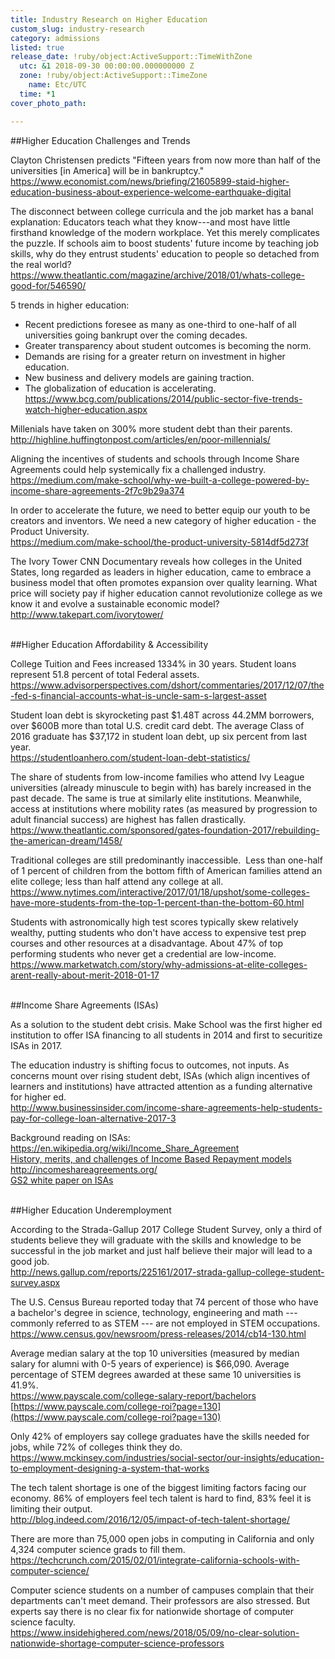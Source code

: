 ```yaml
---
title: Industry Research on Higher Education
custom_slug: industry-research
category: admissions
listed: true
release_date: !ruby/object:ActiveSupport::TimeWithZone
  utc: &1 2018-09-30 00:00:00.000000000 Z
  zone: !ruby/object:ActiveSupport::TimeZone
    name: Etc/UTC
  time: *1
cover_photo_path: 

---
```

##Higher Education Challenges and Trends

Clayton Christensen predicts "Fifteen years from now more than half of the universities [in America] will be in bankruptcy."  
<https://www.economist.com/news/briefing/21605899-staid-higher-education-business-about-experience-welcome-earthquake-digital>

The disconnect between college curricula and the job market has a banal explanation: Educators teach what they know---and most have little firsthand knowledge of the modern workplace. Yet this merely complicates the puzzle. If schools aim to boost students' future income by teaching job skills, why do they entrust students' education to people so detached from the real world?  
<https://www.theatlantic.com/magazine/archive/2018/01/whats-college-good-for/546590/>

5 trends in higher education:  
-   Recent predictions foresee as many as one-third to one-half of all universities going bankrupt over the coming decades.  
-   Greater transparency about student outcomes is becoming the norm.  
-   Demands are rising for a greater return on investment in higher education.  
-   New business and delivery models are gaining traction.  
-   The globalization of education is accelerating.  
<https://www.bcg.com/publications/2014/public-sector-five-trends-watch-higher-education.aspx>

Millenials have taken on 300% more student debt than their parents.  
<http://highline.huffingtonpost.com/articles/en/poor-millennials/>

Aligning the incentives of students and schools through Income Share Agreements could help systemically fix a challenged industry.  
<https://medium.com/make-school/why-we-built-a-college-powered-by-income-share-agreements-2f7c9b29a374>  

In order to accelerate the future, we need to better equip our youth to be creators and inventors. We need a new category of higher education - the Product University.  
<https://medium.com/make-school/the-product-university-5814df5d273f>

The Ivory Tower CNN Documentary reveals how colleges in the United States, long regarded as leaders in higher education, came to embrace a business model that often promotes expansion over quality learning. What price will society pay if higher education cannot revolutionize college as we know it and evolve a sustainable economic model?  
<http://www.takepart.com/ivorytower/>  
  
<br>
##Higher Education Affordability & Accessibility

College Tuition and Fees increased 1334% in 30 years. Student loans represent 51.8 percent of total Federal assets.  
<https://www.advisorperspectives.com/dshort/commentaries/2017/12/07/the-fed-s-financial-accounts-what-is-uncle-sam-s-largest-asset>

Student loan debt is skyrocketing past $1.48T across 44.2MM borrowers, over $600B more than total U.S. credit card debt. The average Class of 2016 graduate has $37,172 in student loan debt, up six percent from last year.  
<https://studentloanhero.com/student-loan-debt-statistics/>

The share of students from low-income families who attend Ivy League universities (already minuscule to begin with) has barely increased in the past decade. The same is true at similarly elite institutions. Meanwhile, access at institutions where mobility rates (as measured by progression to adult financial success) are highest has fallen drastically.  
<https://www.theatlantic.com/sponsored/gates-foundation-2017/rebuilding-the-american-dream/1458/>

Traditional colleges are still predominantly inaccessible.  Less than one-half of 1 percent of children from the bottom fifth of American families attend an elite college; less than half attend any college at all.  
<https://www.nytimes.com/interactive/2017/01/18/upshot/some-colleges-have-more-students-from-the-top-1-percent-than-the-bottom-60.html>

Students with astronomically high test scores typically skew relatively wealthy, putting students who don't have access to expensive test prep courses and other resources at a disadvantage. About 47% of top performing students who never get a credential are low-income.  
<https://www.marketwatch.com/story/why-admissions-at-elite-colleges-arent-really-about-merit-2018-01-17>  
  
<br>
##Income Share Agreements (ISAs)

As a solution to the student debt crisis. Make School was the first higher ed institution to offer ISA financing to all students in 2014 and first to securitize ISAs in 2017.

The education industry is shifting focus to outcomes, not inputs. As concerns mount over rising student debt, ISAs (which align incentives of learners and institutions) have attracted attention as a funding alternative for higher ed.  
<http://www.businessinsider.com/income-share-agreements-help-students-pay-for-college-loan-alternative-2017-3>

Background reading on ISAs:  
<https://en.wikipedia.org/wiki/Income_Share_Agreement>  
[History, merits, and challenges of Income Based Repayment models](https://drive.google.com/open?id=0B5OX-1hLsGQMTUktYTF6QzExRkxDSWN5RUxOMXpBQzl0cXNj)  
<http://incomeshareagreements.org/>  
[GS2 white paper on ISAs](https://drive.google.com/open?id=1s9bscOcZiqwMSCOlGBNIvsLDgnFJE8As)  
  
<br>
##Higher Education Underemployment

According to the Strada-Gallup 2017 College Student Survey, only a third of students believe they will graduate with the skills and knowledge to be successful in the job market and just half believe their major will lead to a good job.  
<http://news.gallup.com/reports/225161/2017-strada-gallup-college-student-survey.aspx>

The U.S. Census Bureau reported today that 74 percent of those who have a bachelor's degree in science, technology, engineering and math --- commonly referred to as STEM --- are not employed in STEM occupations.  
<https://www.census.gov/newsroom/press-releases/2014/cb14-130.html>

Average median salary at the top 10 universities (measured by median salary for alumni with 0-5 years of experience) is $66,090. Average percentage of STEM degrees awarded at these same 10 universities is 41.9%.  
<https://www.payscale.com/college-salary-report/bachelors>  
[https://www.payscale.com/college-roi?page=130](https://www.payscale.com/college-roi?page=130)

Only 42% of employers say college graduates have the skills needed for jobs, while 72% of colleges think they do.  
<https://www.mckinsey.com/industries/social-sector/our-insights/education-to-employment-designing-a-system-that-works>

The tech talent shortage is one of the biggest limiting factors facing our economy. 86% of employers feel tech talent is hard to find, 83% feel it is limiting their output.  
<http://blog.indeed.com/2016/12/05/impact-of-tech-talent-shortage/>  

There are more than 75,000 open jobs in computing in California and only 4,324 computer science grads to fill them.  
<https://techcrunch.com/2015/02/01/integrate-california-schools-with-computer-science/>

Computer science students on a number of campuses complain that their departments can't meet demand. Their professors are also stressed. But experts say there is no clear fix for nationwide shortage of computer science faculty.  
<https://www.insidehighered.com/news/2018/05/09/no-clear-solution-nationwide-shortage-computer-science-professors>